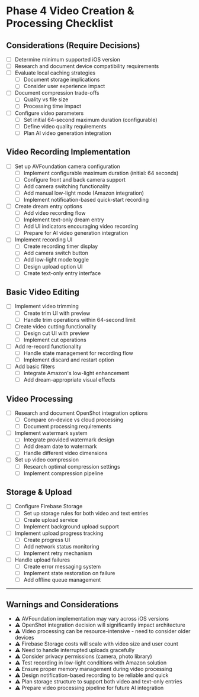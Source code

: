 # Phase 4 Video Creation & Processing Checklist

## Considerations (Require Decisions)
- [ ] Determine minimum supported iOS version
- [ ] Research and document device compatibility requirements
- [ ] Evaluate local caching strategies
  - [ ] Document storage implications
  - [ ] Consider user experience impact
- [ ] Document compression trade-offs
  - [ ] Quality vs file size
  - [ ] Processing time impact
- [ ] Configure video parameters
  - [ ] Set initial 64-second maximum duration (configurable)
  - [ ] Define video quality requirements
  - [ ] Plan AI video generation integration

## Video Recording Implementation
- [ ] Set up AVFoundation camera configuration
  - [ ] Implement configurable maximum duration (initial: 64 seconds)
  - [ ] Configure front and back camera support
  - [ ] Add camera switching functionality
  - [ ] Add manual low-light mode (Amazon integration)
  - [ ] Implement notification-based quick-start recording
- [ ] Create dream entry options
  - [ ] Add video recording flow
  - [ ] Implement text-only dream entry
  - [ ] Add UI indicators encouraging video recording
  - [ ] Prepare for AI video generation integration
- [ ] Implement recording UI
  - [ ] Create recording timer display
  - [ ] Add camera switch button
  - [ ] Add low-light mode toggle
  - [ ] Design upload option UI
  - [ ] Create text-only entry interface

## Basic Video Editing
- [ ] Implement video trimming
  - [ ] Create trim UI with preview
  - [ ] Handle trim operations within 64-second limit
- [ ] Create video cutting functionality
  - [ ] Design cut UI with preview
  - [ ] Implement cut operations
- [ ] Add re-record functionality
  - [ ] Handle state management for recording flow
  - [ ] Implement discard and restart option
- [ ] Add basic filters
  - [ ] Integrate Amazon's low-light enhancement
  - [ ] Add dream-appropriate visual effects

## Video Processing
- [ ] Research and document OpenShot integration options
  - [ ] Compare on-device vs cloud processing
  - [ ] Document processing requirements
- [ ] Implement watermark system
  - [ ] Integrate provided watermark design
  - [ ] Add dream date to watermark
  - [ ] Handle different video dimensions
- [ ] Set up video compression
  - [ ] Research optimal compression settings
  - [ ] Implement compression pipeline

## Storage & Upload
- [ ] Configure Firebase Storage
  - [ ] Set up storage rules for both video and text entries
  - [ ] Create upload service
  - [ ] Implement background upload support
- [ ] Implement upload progress tracking
  - [ ] Create progress UI
  - [ ] Add network status monitoring
  - [ ] Implement retry mechanism
- [ ] Handle upload failures
  - [ ] Create error messaging system
  - [ ] Implement state restoration on failure
  - [ ] Add offline queue management

---

## Warnings and Considerations
- ⚠️ AVFoundation implementation may vary across iOS versions
- ⚠️ OpenShot integration decision will significantly impact architecture
- ⚠️ Video processing can be resource-intensive - need to consider older devices
- ⚠️ Firebase Storage costs will scale with video size and user count
- ⚠️ Need to handle interrupted uploads gracefully
- ⚠️ Consider privacy permissions (camera, photo library)
- ⚠️ Test recording in low-light conditions with Amazon solution
- ⚠️ Ensure proper memory management during video processing
- ⚠️ Design notification-based recording to be reliable and quick
- ⚠️ Plan storage structure to support both video and text-only entries
- ⚠️ Prepare video processing pipeline for future AI integration 